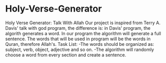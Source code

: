 # Holy-Verse-Generator
Holy Verse Generator: Talk With Allah
Our project is inspired from Terry A. Davis'
talk with god program, the difference is:
in Davis' program, the algorith generates a word.
In our program the algorithm will generate a full
sentence. The words that will be used in program
will be the words in Quran, therefore Allah's.
Task List:
-The words should be organized as: subject, verb,
object, adjective and so on.
-The algorithm will randomly choose a word from every
section and create a sentence.
